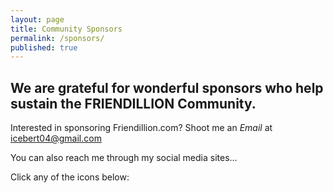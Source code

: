 ```yaml
---
layout: page
title: Community Sponsors
permalink: /sponsors/
published: true
---
```


## We are grateful for wonderful sponsors who help sustain the FRIENDILLION Community.



Interested in sponsoring Friendillion.com? 
Shoot me an _Email_ at [icebert04@gmail.com](mailto:icebert04@gmail.com)


You can also reach me through my social media sites...  

Click any of the icons below:

